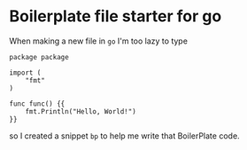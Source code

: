 # Boilerplate file starter for go

When making a new file in `go` I'm too lazy to type

```
package package

import (
    "fmt"
)
      
func func() {{
    fmt.Println("Hello, World!")
}}
```

so I created a snippet `bp` to help me write that BoilerPlate code.
